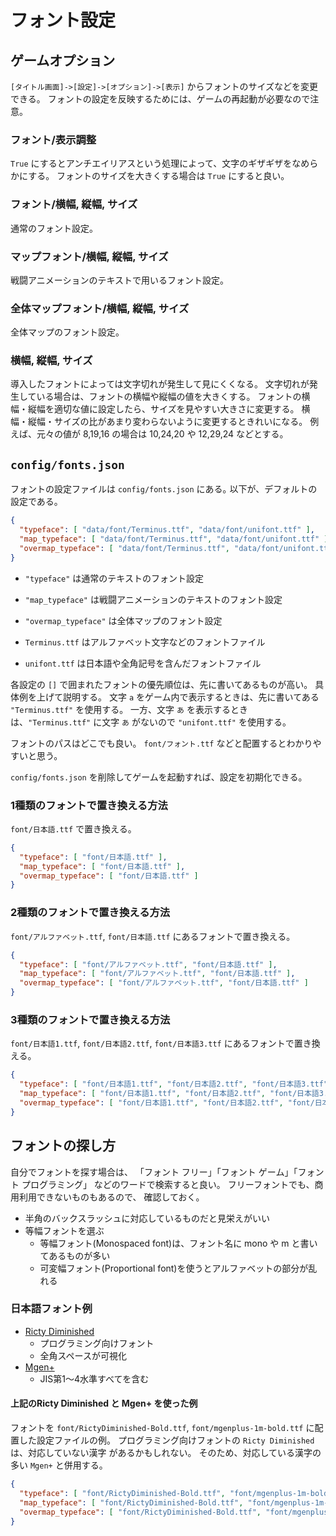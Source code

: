 # フォント設定

## ゲームオプション
`[タイトル画面]->[設定]->[オプション]->[表示]` からフォントのサイズなどを変更できる。
フォントの設定を反映するためには、ゲームの再起動が必要なので注意。

### フォント/表示調整
`True` にするとアンチエイリアスという処理によって、文字のギザギザをなめらかにする。
フォントのサイズを大きくする場合は `True` にすると良い。

### フォント/横幅, 縦幅, サイズ
通常のフォント設定。

### マップフォント/横幅, 縦幅, サイズ
戦闘アニメーションのテキストで用いるフォント設定。

### 全体マップフォント/横幅, 縦幅, サイズ
全体マップのフォント設定。

### 横幅, 縦幅, サイズ
導入したフォントによっては文字切れが発生して見にくくなる。
文字切れが発生している場合は、フォントの横幅や縦幅の値を大きくする。
フォントの横幅・縦幅を適切な値に設定したら、サイズを見やすい大きさに変更する。
横幅・縦幅・サイズの比があまり変わらないように変更するときれいになる。
例えば、元々の値が 8,19,16 の場合は 10,24,20 や 12,29,24 などとする。

## `config/fonts.json`
フォントの設定ファイルは `config/fonts.json` にある｡
以下が、デフォルトの設定である。

```json
{
  "typeface": [ "data/font/Terminus.ttf", "data/font/unifont.ttf" ],
  "map_typeface": [ "data/font/Terminus.ttf", "data/font/unifont.ttf" ],
  "overmap_typeface": [ "data/font/Terminus.ttf", "data/font/unifont.ttf" ]
}
```

* `"typeface"` は通常のテキストのフォント設定
* `"map_typeface"` は戦闘アニメーションのテキストのフォント設定
* `"overmap_typeface"` は全体マップのフォント設定

* `Terminus.ttf` はアルファベット文字などのフォントファイル
* `unifont.ttf` は日本語や全角記号を含んだフォントファイル

各設定の `[]` で囲まれたフォントの優先順位は、先に書いてあるものが高い。
具体例を上げて説明する。
文字 `a` をゲーム内で表示するときは、先に書いてある `"Terminus.ttf"` を使用する。
一方、文字 `あ` を表示するときは、`"Terminus.ttf"` に文字 `あ` がないので
`"unifont.ttf"` を使用する。

フォントのパスはどこでも良い。
`font/フォント.ttf` などと配置するとわかりやすいと思う。

`config/fonts.json` を削除してゲームを起動すれば、設定を初期化できる。

### 1種類のフォントで置き換える方法
`font/日本語.ttf` で置き換える。

```json
{
  "typeface": [ "font/日本語.ttf" ],
  "map_typeface": [ "font/日本語.ttf" ],
  "overmap_typeface": [ "font/日本語.ttf" ]
}
```

### 2種類のフォントで置き換える方法
`font/アルファベット.ttf`, `font/日本語.ttf` にあるフォントで置き換える。

```json
{
  "typeface": [ "font/アルファベット.ttf", "font/日本語.ttf" ],
  "map_typeface": [ "font/アルファベット.ttf", "font/日本語.ttf" ],
  "overmap_typeface": [ "font/アルファベット.ttf", "font/日本語.ttf" ]
}
```

### 3種類のフォントで置き換える方法
`font/日本語1.ttf`, `font/日本語2.ttf`, `font/日本語3.ttf`
にあるフォントで置き換える。

```json
{
  "typeface": [ "font/日本語1.ttf", "font/日本語2.ttf", "font/日本語3.ttf" ],
  "map_typeface": [ "font/日本語1.ttf", "font/日本語2.ttf", "font/日本語3.ttf" ],
  "overmap_typeface": [ "font/日本語1.ttf", "font/日本語2.ttf", "font/日本語3.ttf" ]
}
```

## フォントの探し方
自分でフォントを探す場合は、
「フォント フリー」「フォント ゲーム」「フォント プログラミング」
などのワードで検索すると良い。
フリーフォントでも、商用利用できないものもあるので、
確認しておく。

* 半角のバックスラッシュに対応しているものだと見栄えがいい
* 等幅フォントを選ぶ
    * 等幅フォント(Monospaced font)は、フォント名に mono や m と書いてあるものが多い
    * 可変幅フォント(Proportional font)を使うとアルファベットの部分が乱れる

### 日本語フォント例

* [Ricty Diminished](https://github.com/edihbrandon/RictyDiminished)
    * プログラミング向けフォント
    * 全角スペースが可視化
* [Mgen+](http://jikasei.me/font/mgenplus/)
    * JIS第1〜4水準すべてを含む

#### 上記のRicty Diminished と Mgen+ を使った例
フォントを `font/RictyDiminished-Bold.ttf`, `font/mgenplus-1m-bold.ttf`
に配置した設定ファイルの例。
プログラミング向けフォントの `Ricty Diminished` は、対応していない漢字
があるかもしれない。
そのため、対応している漢字の多い `Mgen+` と併用する。

```json
{
  "typeface": [ "font/RictyDiminished-Bold.ttf", "font/mgenplus-1m-bold.ttf" ],
  "map_typeface": [ "font/RictyDiminished-Bold.ttf", "font/mgenplus-1m-bold.ttf" ],
  "overmap_typeface": [ "font/RictyDiminished-Bold.ttf", "font/mgenplus-1m-bold.ttf" ]
}
```
